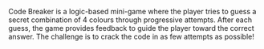 Code Breaker is a logic-based mini-game where the player tries to guess a secret combination of 4 colours through progressive attempts. After each guess, the game provides feedback to guide the player toward the correct answer. The challenge is to crack the code in as few attempts as possible!
